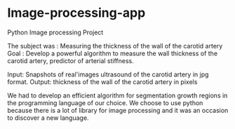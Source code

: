 # Image-processing-app
Python Image processing Project

The subject was : Measuring the thickness of the wall of the carotid artery
Goal : Develop a powerful algorithm to measure the wall thickness of the carotid artery, 
        predictor of arterial stiffness.
        
Input: Snapshots of real'images ultrasound of the carotid artery in jpg format.
Output: thickness of the wall of the carotid artery in pixels

We had to develop an efficient algorithm for segmentation growth regions in the programming language of our choice.
We choose to use python because there is a lot of library for image processing 
and it was an occasion to discover a new language.

